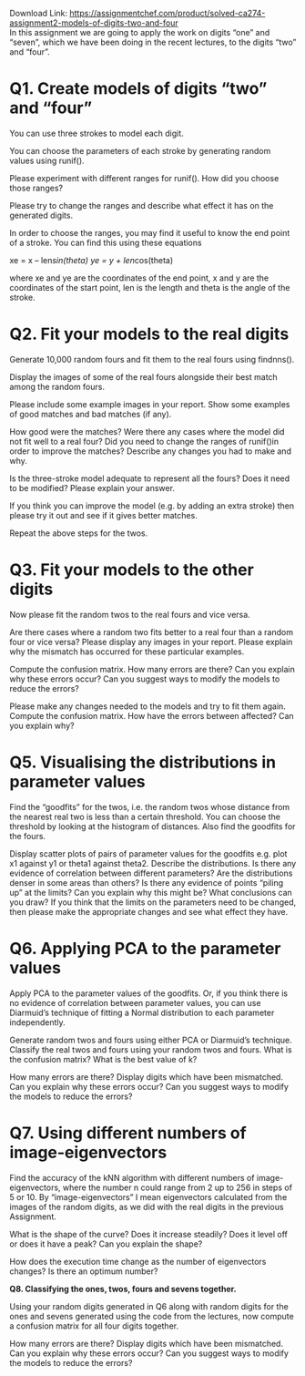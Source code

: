 Download Link: https://assignmentchef.com/product/solved-ca274-assignment2-models-of-digits-two-and-four
<br>
In this assignment we are going to apply the work on digits “one” and “seven”, which we have been doing in the recent lectures, to the digits “two” and “four”.

<h1>Q1. Create models of digits “two” and “four”</h1>

You can use three strokes to model each digit.

You can choose the parameters of each stroke by generating random values using runif().

Please experiment with different ranges for runif(). How did you choose those ranges?

Please try to change the ranges and describe what effect it has on the generated digits.

In order to choose the ranges, you may find it useful to know the end point of a stroke. You can find this using these equations

xe = x – len*sin(theta) ye = y + len*cos(theta)

where xe and ye are the coordinates of the end point, x and y are the coordinates of the start point, len is the length and theta is the angle of the stroke.

<h1>Q2. Fit your models to the real digits</h1>

Generate 10,000 random fours and fit them to the real fours using findnns().

Display the images of some of the real fours alongside their best match among the random fours.

Please include some example images in your report. Show some examples of good matches and bad matches (if any).

How good were the matches? Were there any cases where the model did not fit well to a real four? Did you need to change the ranges of runif()in order to improve the matches? Describe any changes you had to make and why.

Is the three-stroke model adequate to represent all the fours? Does it need to be modified? Please explain your answer.

If you think you can improve the model (e.g. by adding an extra stroke) then please try it out and see if it gives better matches.

Repeat the above steps for the twos.

<h1>Q3. Fit your models to the other digits</h1>

Now please fit the random twos to the real fours and vice versa.

Are there cases where a random two fits better to a real four than a random four or vice versa? Please display any images in your report. Please explain why the mismatch has occurred for these particular examples.

Compute the confusion matrix. How many errors are there? Can you explain why these errors occur? Can you suggest ways to modify the models to reduce the errors?

Please make any changes needed to the models and try to fit them again. Compute the confusion matrix. How have the errors between affected? Can you explain why?

<h1>Q5. Visualising the distributions in parameter values</h1>

Find the “goodfits” for the twos, i.e. the random twos whose distance from the nearest real two is less than a certain threshold. You can choose the threshold by looking at the histogram of distances. Also find the goodfits for the fours.

Display scatter plots of pairs of parameter values for the goodfits e.g. plot x1 against y1 or theta1 against theta2. Describe the distributions. Is there any evidence of correlation between different parameters? Are the distributions denser in some areas than others? Is there any evidence of points “piling up” at the limits? Can you explain why this might be? What conclusions can you draw? If you think that the limits on the parameters need to be changed, then please make the appropriate changes and see what effect they have.




<h1>Q6. Applying PCA to the parameter values</h1>

Apply PCA to the parameter values of the goodfits. Or, if you think there is no evidence of correlation between parameter values, you can use Diarmuid’s technique of fitting a Normal distribution to each parameter independently.

Generate random twos and fours using either PCA or Diarmuid’s technique. Classify the real twos and fours using your random twos and fours. What is the confusion matrix? What is the best value of k?

How many errors are there? Display digits which have been mismatched. Can you explain why these errors occur? Can you suggest ways to modify the models to reduce the errors?




<h1> Q7. Using different numbers of image-eigenvectors</h1>

Find the accuracy of the kNN algorithm with different numbers of image-eigenvectors, where the number n could range from 2 up to 256 in steps of 5 or 10. By “image-eigenvectors” I mean eigenvectors calculated from the images of the random digits, as we did with the real digits in the previous Assignment.

What is the shape of the curve? Does it increase steadily? Does it level off or does it have a peak? Can you explain the shape?

How does the execution time change as the number of eigenvectors changes? Is there an optimum number?




<strong>Q8. Classifying the ones, twos, fours and sevens together. </strong>

Using your random digits generated in Q6 along with random digits for the ones and sevens generated using the code from the lectures, now compute a confusion matrix for all four digits together.

How many errors are there? Display digits which have been mismatched. Can you explain why these errors occur? Can you suggest ways to modify the models to reduce the errors?